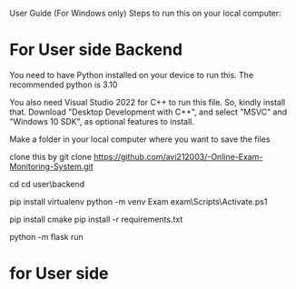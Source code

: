 User Guide (For Windows only)
Steps to run this on your local computer:

# For User side Backend 
You need to have Python installed on your device to run this. The recommended python is 3.10

You also need Visual Studio 2022 for C++ to run this file. So, kindly install that. Download "Desktop Development with C++", and select "MSVC" and "Windows 10 SDK", as optional features to install.

Make a folder in your local computer where you want to save the files

clone this by 
git clone https://github.com/avi212003/-Online-Exam-Monitoring-System.git

cd <path to the cloned repo>
cd user\backend

pip install virtualenv
python -m venv Exam 
exam\Scripts\Activate.ps1

pip install cmake
pip install -r requirements.txt

python -m flask run

# for User side 
